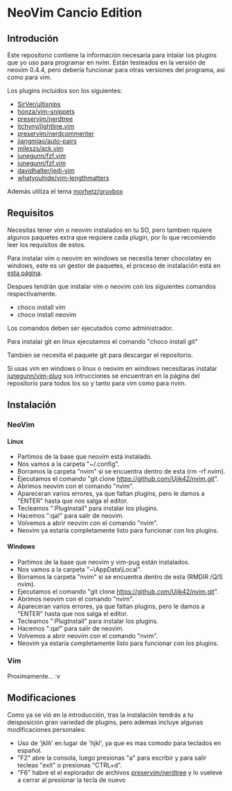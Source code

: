 # NeoVim Cancio Edition

## Introdución

Este repositorio contiene la información necesaria para intalar los plugins que
yo uso para programar en nvim. Están testeados en la versión de neovim 0.4.4,
pero debería funcionar para otras versiones del programa, asi como para vim.

Los plugins incluidos son los siguientes:
- [SirVer/ultisnips](https://github.com/SirVer/ultisnips)
- [honza/vim-snippets](https://github.com/honza/vim-snippets)
- [preservim/nerdtree](https://github.com/preservim/nerdtree)
- [itchyny/lightline.vim](https://github.com/itchyny/lightline.vim)
- [preservim/nerdcommenter](https://github.com/preservim/nerdcommenter)
- [jiangmiao/auto-pairs](https://github.com/jiangmiao/auto-pairs)
- [mileszs/ack.vim](https://github.com/mileszs/ack.vim)
- [junegunn/fzf.vim](https://github.com/mileszs/ack.vim)
- [junegunn/fzf.vim](https://github.com/junegunn/fzf.vim)
- [davidhalter/jedi-vim](https://github.com/davidhalter/jedi-vim)
- [whatyouhide/vim-lengthmatters](https://github.com/whatyouhide/vim-lengthmatters)

Además utiliza el tema [morhetz/gruvbox](https://github.com/morhetz/gruvbox)

## Requisitos

Necesitas tener vim o neovim instalados en tu SO, pero tambien rquiere algunos
paquetes extra que requiere cada plugin, por lo que recomiendo leer los
requisitos de estos.

Para instalar vim o neovim en windows se necestia tener chocolatey en windows,
este es un gestor de paquetes, el proceso de instalación está en [esta
página](https://chocolatey.org/install).

Despues tendrán que instalar vim o neovim con los siguientes comandos
respectivamente.
- choco install vim
- choco install neovim

Los comandos deben ser ejecutados como administrador.

Para instalar git en linux ejecutamos el comando "choco install git"

Tambien se necesita el paquete git para descargar el repositorio.

Si usas vim en windows o linux o neovim en windows necesitaras instalar 
[junegunn/vim-plug](https://github.com/junegunn/vim-plug) sus intrucciones se 
encuentran en la página del repositorio para todos los so y tanto para vim como
para nvim.

## Instalación

### NeoVim

#### Linux

- Partimos de la base que neovim está instalado.
- Nos vamos a la carpeta "~/.config".
- Borramos la carpeta "nvim" si se encuentra dentro de esta (rm -rf nvim).
- Ejecutamos el comando "git clone https://github.com/Ujik42/nvim.git".
- Abrimos neovim con el comando "nvim".
- Apareceran varios errores, ya que faltan plugins, pero le damos a "ENTER"
  hasta que nos salga el editor.
- Tecleamos ":PlugInstall" para instalar los plugins.
- Hacemos ":qa!" para salir de neovim.
- Volvemos a abrir neovim con el comando "nvim".
- Neovim ya estaría completamente listo para funcionar con los plugins.

#### Windows

- Partimos de la base que neovim y vim-pug están instalados.
- Nos vamos a la carpeta "~\AppData\Local".
- Borramos la carpeta "nvim" si se encuentra dentro de esta (RMDIR /Q/S nvim).
- Ejecutamos el comando "git clone https://github.com/Ujik42/nvim.git".
- Abrimos neovim con el comando "nvim".
- Apareceran varios errores, ya que faltan plugins, pero le damos a "ENTER"
  hasta que nos salga el editor.
- Tecleamos ":PlugInstall" para instalar los plugins.
- Hacemos ":qa!" para salir de neovim.
- Volvemos a abrir neovim con el comando "nvim".
- Neovim ya estaría completamente listo para funcionar con los plugins.

### Vim

Proximamente... :v

## Modificaciones

Como ya se vió en la introducción, tras la instalación tendrás a tu deisposición
gran variedad de plugins, pero ademas incluye algunas modificaciones personales:

- Uso de 'jklñ' en lugar de 'hjkl', ya que es mas comodo para teclados en
  español.
- "F2" abre la consola, luego presionas "a" para escribir y para salir tecleas
"exit" o presionas "CTRL+d".
- "F6" habre el el explorador de archivos [preservim/nerdtree](https://github.com/preservim/nerdtree)
y lo vueleve a cerrar al presionar la tecla de nuevo
